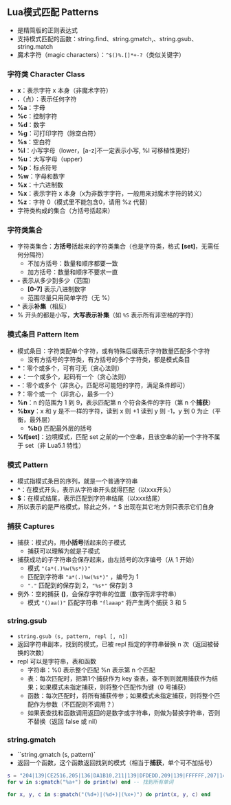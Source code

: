 ## Lua模式匹配 Patterns

* 是精简版的正则表达式
* 支持模式匹配的函数：string.find、string.gmatch,、string.gsub、string.match
* 魔术字符（magic characters）：`^$()%.[]*+-?`（类似关键字）

### 字符类 Character Class

* **x**：表示字符 x 本身（非魔术字符）
* **.**（点）：表示任何字符 
* **%a**：字母
* **%c**：控制字符
* **%d**：数字
* **%g**：可打印字符（除空白符）
* **%s**：空白符
* **%l**：小写字母（lower，[a-z]不一定表示小写, %l 可移植性更好）
* **%u**：大写字母（upper）
* **%p**：标点符号
* **%w**：字母和数字
* **%x**：十六进制数
* **%x**：表示字符 x 本身（x为非数字字符，一般用来对魔术字符的转义）
* **%z**：字符 0（模式里不能包含0，请用 %z 代替）
* 字符类构成的集合（方括号括起来）

### 字符类集合

* 字符类集合：**方括号**括起来的字符类集合（也是字符类，格式 **[set]**，无需任何分隔符）
  * 不加方括号：数量和顺序都要一致
  * 加方括号：数量和顺序不要求一直
* **\-** 表示从多少到多少（范围）
  * **[0-7]** 表示八进制数字
  * 范围尽量只用简单字符（无 %）
* **^** 表示**补集**（相反）
* % 开头的都是小写，**大写表示补集**（如 `%S` 表示所有非空格的字符）

### 模式条目 Pattern Item

* 模式条目：字符类配单个字符，或有特殊后缀表示字符数量匹配多个字符
  * 没有方括号的字符类，有方括号的多个字符类，都是模式条目
* **\***：零个或多个，可有可无（贪心法则）
* **+**：一个或多个，起码有一个（贪心法则）
* **-**：零个或多个（非贪心，匹配尽可能短的字符，满足条件即可）
* **?**：零个或一个（非贪心，最多一个）
* **%n**：n 的范围为 1 到 9，表示匹配第 n 个符合条件的字符（第 n 个**捕获**）
* **%bxy**：x 和 y 是不一样的字符，读到 x 则 +1 读到 y 则 -1，y 到 0 为止（平衡，最外层）
  * **%b()** 匹配最外层的括号
* **%f[set]**：边境模式，匹配 set 之前的一个空串，且该空串的前一个字符不属于 set（非  Lua5.1 特性）

### 模式 Pattern

* 模式指模式条目的序列，就是一个普通字符串
* **^**：在模式开头，表示从字符串开头就得匹配（以xxx开头）
* **$**：在模式结尾，表示匹配到字符串结尾（以xxx结尾）
* 所以表示的是严格模式，除此之外，^ $ 出现在其它地方则只表示它们自身

### 捕获 Captures

* 捕获：模式内，用**小括号**括起来的子模式
  * 捕获可以理解为就是子模式
* 捕获成功的子字符串会保存起来，由左括号的次序编号（从 1 开始）
  * 模式 `"(a*(.)%w(%s*))"`
  * 匹配到字符串 `"a*(.)%w(%s*)"` ，编号为 1
  * `"."` 匹配到的保存到 2，`"%s*"` 保存到 3
* 例外：空的捕获 **()**，会保存字符串的位置（数字而非字符串）
  * 模式 `"()aa()"` 匹配字符串 `"flaaap"` 将产生两个捕获 3 和 5

### string.gsub

* `string.gsub (s, pattern, repl [, n])`
* 返回字符串副本，找到的模式，已被 repl 指定的字符串替换 n 次（返回被替换的次数）
* repl 可以是字符串，表和函数
  * 字符串：%0 表示整个匹配 %n 表示第 n 个匹配
  * 表：每次匹配时，把第1个捕获作为 key 查表，查不到则就用捕获作为结果；如果模式未指定捕获，则将整个匹配作为键（0 号捕获）
  * 函数：每次匹配时，将所有捕获传参；如果模式未指定捕获，则将整个匹配作为参数（不匹配则不调用？）
  * 如果表查找和函数调用返回的是数字或字符串，则做为替换字符串，否则不替换（返回 false 或 nil）

### string.gmatch

* ``string.gmatch (s, pattern)`
* 返回一个函数，这个函数返回找到的模式（相当于**捕获**，单个可不加括号）

```lua
s = "204|139|CE2516,205|136|DA1B10,211|139|DFDEDD,209|139|FFFFFF,207|149|EAE1E1,207|154|974228"
for w in s:gmatch("%a+") do print(w) end -- 找到所有单词

for x, y, c in s:gmatch("(%d+)|(%d+)|(%x+)") do print(x, y, c) end
```